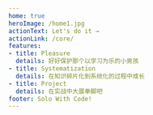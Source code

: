 ```yaml
---
home: true
heroImage: /home1.jpg
actionText: Let's do it →
actionLink: /core/
features:
- title: Pleasure
  details: 好好保护那个以学习为乐的小男孩
- title: Systematization
  details: 在知识碎片化到系统化的过程中成长
- title: Project
  details: 在实战中大展拳脚吧
footer: Solo With Code!
---
```

